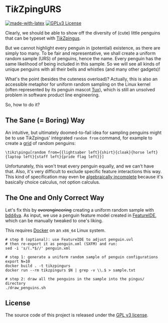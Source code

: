 # Ti*k*ZpingURS

[![made-with-latex](https://img.shields.io/badge/Made%20with-LaTeX-1f425f.svg)](https://www.latex-project.org/) [![GPLv3 License](https://img.shields.io/badge/License-GPL%20v3-yellow.svg)](https://opensource.org/licenses/GPL-3.0)

Clearly, we should be able to show off the diversity of (cute) little penguins that can be typeset with [Ti*k*Zpingus](https://github.com/EagleoutIce/tikzpingus).

But we cannot highlight every penguin in (potential) existence, as there are simply too many.
To be fair and representative, we shall create a uniform random sample (URS) of penguins, hence the name.
Every penguin has the same likelihood of being included in this sample.
So we will see all kinds of unique penguins with all their bells and whistles (and many other gadgets)!

What's the point (besides the cuteness overload)? Actually, this is also an accessible metaphor for uniform random sampling on the Linux kernel (often represented by its penguin mascot [Tux](https://en.wikipedia.org/wiki/Tux_(mascot))), which is still an unsolved problem in software product line engineering.

So, how to do it?

## The Sane (= Boring) Way

An intuitive, but ultimately doomed-to-fail idea for sampling penguins might be to use Ti*k*Zpingus' integrated `random from` command, for example to create a [grid](tex/grid.pdf) of random penguins:

```
\tikz\pingu[random from={{lightsaber left}{shirt}{cloak}{horse left}{laptop left}{staff left}{pride flag left}}]
```

Unfortunately, this won't treat every penguin equally, and we can't have that.
Also, it's very difficult to exclude specific feature interactions this way.
This kind of specification may even be [algebraically incomplete](https://dl.acm.org/doi/abs/10.1145/3689747) because it's basically choice calculus, not option calculus.

## The One and Only Correct Way

Let's fix this by ~~overengineering~~ creating a uniform random sample with [bdd4va](https://github.com/rheradio/bdd4va).
As input, we use a penguin feature model created in [FeatureIDE](https://featureide.github.io/), which can be manually tweaked to one's liking.

This requires [Docker](https://docs.docker.com/get-docker/) on an `x86_64` Linux system.

```
# step 0 (optional): use FeatureIDE to adjust penguin.uvl
# then re-export it as penguin.xml (SXFM) and run:
sed -i 's/(.*$//' penguin.xml

# step 1: generate a uniform random sample of penguin configurations
export N=10
docker build . -t tikzpingurs
docker run --rm tikzpingurs $N | grep -v \\.$ > sample.txt

# step 2: draw all the penguins in the sample into the pingus/ directory
./draw_penguins.sh
```

## License

The source code of this project is released under the [GPL v3 license](LICENSE.txt).
